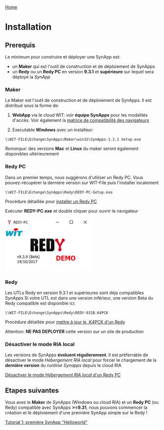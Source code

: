 [Home](sitemap.md)

# Installation

## Prerequis

Le minimum pour construire et déployer une SynApp est:
* un **Maker** qui est l'outil de construction et de déploiement de SynApps
* un **Redy** ou un **Redy PC** en version **9.3.1** et **supérieure** sur lequel sera déployé la *SynApp*

### Maker

Le Maker est l'outil de construction et de déploiement de SynApps. Il est distribué sous la forme de:

1. **WebApp** via le cloud WIT: voir **équipe SynApps** pour les modalités d'accès. Voir également la [matrice de compatibilité des navigateurs](browers.md)

2. Executable **Windows** avec un installeur:
```
\\WIT-FILE\Echange\SynApps\Maker\win32\SynApps-1.2.1 Setup.exe
```
_Remarque:_ des versions **Mac** et **Linux** du maker seront également disponibles ultérieurement

### Redy PC

Dans un premier temps, nous suggérons d'utiliser un Redy PC. Vous pouvez-récupérer la dernière version sur WIT-File puis l'installer localement
```
\\WIT-FILE\Echange\SynApps\Redy\REDY-PC-Setup.exe
```
Procédure détaillée pour [installer un Redy PC](redy/install.md)

Exécuter **REDY-PC.exe** et double cliquer pour ouvrir le navigateur

![RedyPC](assets/redyPCexe.png)

### Redy

Les UTLs Redy en version 9.3.1 et supérieures sont déja compatibles SynApps
Si votre UTL est dans une version inférieur, une version Beta du Redy compatible est disponible ici:
```
\\WIT-FILE\Echange\SynApps\Redy\REDY-931B.K4PCK
```
Procédure détaillée pour [mettre à jour le .K4PCK d'un Redy](redy/install.md)

Attention: **NE PAS DEPLOYER** cette version sur un site de production

### Désactiver le mode RIA local

Les versions de SynApps **évoluent régulierement**. Il est préferrable de désactiver le mode *Hébergement RIA local* pour forcer le chargement de la **dernière version** du *runtime Synapps* depuis le cloud RIA

[Désactiver le mode *Hébergement RIA local* d'un Redy PC](redy/configure.md)

## Etapes suivantes

Vous avez le **Maker** de *SynApps* (Windows ou cloud RIA) et un **Redy PC** (ou Redy) compatible avec SynApps **>=9.31**, nous pouvons commencer la création et le déploiement d'une première SynApp simple sur le Redy !

[Tutorial 1: première SynApp "Helloworld"](tutos/tuto01/index.md)